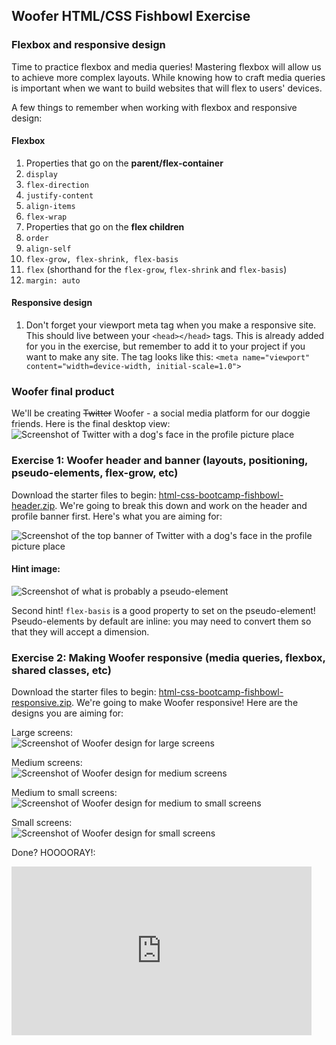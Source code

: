 ## Woofer HTML/CSS Fishbowl Exercise

<style>
p.woofer-hint {
  color: black;
  background: black;
  padding: 10px 0;
}
p.woofer-hint:hover {
  background: transparent;
}
</style>

### Flexbox and responsive design
Time to practice flexbox and media queries! Mastering flexbox will allow us to achieve more complex layouts. While knowing how to craft media queries is important when we want to build websites that will flex to users' devices.

A few things to remember when working with flexbox and responsive design:

#### Flexbox
1. Properties that go on the **parent/flex-container**
  1. `display`
  2. `flex-direction`
  3. `justify-content`
  4. `align-items`
  5. `flex-wrap`
2. Properties that go on the **flex children**
  1. `order`
  2. `align-self`
  3. `flex-grow, flex-shrink, flex-basis`
  4. `flex` (shorthand for the `flex-grow`, `flex-shrink` and `flex-basis`)
  5. `margin: auto`

#### Responsive design
1. Don't forget your viewport meta tag when you make a responsive site.  This should live between your `<head></head>` tags. This is already added for you in the exercise, but remember to add it to your project if you want to make any site. The tag looks like this: `<meta name="viewport" content="width=device-width, initial-scale=1.0">`

### Woofer final product
We'll be creating <span style="text-decoration:line-through;">Twitter</span> Woofer - a social media platform for our doggie friends. Here is the final desktop view:
![Screenshot of Twitter with a dog's face in the profile picture place](https://hychalknotes.s3.amazonaws.com/woofer-final.png)

### Exercise 1: Woofer header and banner (layouts, positioning, pseudo-elements, flex-grow, etc)
Download the starter files to begin: [html-css-bootcamp-fishbowl-header.zip](https://hychalknotes.s3.amazonaws.com/html-css-bootcamp-fishbowl-header.zip). We're going to break this down and work on the header and profile banner first. Here's what you are aiming for:  

![Screenshot of the top banner of Twitter with a dog's face in the profile picture place](https://hychalknotes.s3.amazonaws.com/woofer-header.jpg)

#### Hint image:
![Screenshot of what is probably a pseudo-element](https://hychalknotes.s3.amazonaws.com/woofer-hint-image.png)  

Second hint!
`flex-basis` is a good property to set on the pseudo-element! Pseudo-elements by default are inline: you may need to convert them so that they will accept a dimension.

### Exercise 2: Making Woofer responsive (media queries, flexbox, shared classes, etc)
Download the starter files to begin: [html-css-bootcamp-fishbowl-responsive.zip](https://hychalknotes.s3.amazonaws.com/html-css-bootcamp-fishbowl-responsive.zip). We're going to make Woofer responsive! Here are the designs you are aiming for:  

Large screens:  
![Screenshot of Woofer design for large screens](https://hychalknotes.s3.amazonaws.com/woofer-final.png)  

Medium screens:  
![Screenshot of Woofer design for medium screens](https://hychalknotes.s3.amazonaws.com/woofer-med.png)  

Medium to small screens:  
![Screenshot of Woofer design for medium to small screens](https://hychalknotes.s3.amazonaws.com/woofer-med-sm.png)  

Small screens:  
![Screenshot of Woofer design for small screens](https://hychalknotes.s3.amazonaws.com/woofer-sm.png)  

Done? HOOOORAY!:  
<iframe src="https://giphy.com/embed/l4JySAWfMaY7w88sU" width="480" height="270" frameBorder="0" class="giphy-embed" allowFullScreen>